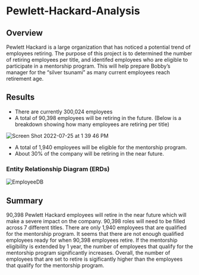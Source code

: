 # Pewlett-Hackard-Analysis

## Overview
Pewlett Hackard is a large organization that has noticed a potential trend of employees retiring. The purpose of this project is to determined the number of retiring employees per title, and identifed employees who are eligible to participate in a mentorship program. This will help prepare Bobby’s manager for the “silver tsunami” as many current employees reach retirement age.

## Results
- There are currently 300,024 employees
- A total of 90,398 employees will be retiring in the future. (Below is a breakdown showing how many employees are retiring per title)

![Screen Shot 2022-07-25 at 1 39 46 PM](https://user-images.githubusercontent.com/107209737/180870135-c236a085-566f-476a-97fa-9a3bc38e4e51.png)

- A total of 1,940 employees will be eligible for the mentorship program.
- About 30% of the company will be retiring in the near future.

### Entity Relationship Diagram (ERDs)
![EmployeeDB](https://user-images.githubusercontent.com/107209737/180869411-c70f720d-9f8f-4e0c-b91a-aa7f811bd723.png)

## Summary
90,398 Pewlett Hackard employees will retire in the near future which will make a severe impact on the company. 90,398 roles will need to be filled across 7 different titles. There are only 1,940 employees that are qualified for the mentorship program. It seems that there are not enough qualified employees ready for when 90,398 employees retire. If the mentorship eligibility is extended by 1 year, the number of employees that qualify for the mentorship program significantly increases. Overall, the number of employees that are set to retire is sigificantly higher than the employees that qualify for the mentorship program. 
